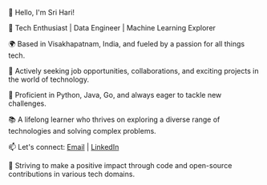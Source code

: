 👋 Hello, I'm Sri Hari!

🚀 Tech Enthusiast | Data Engineer | Machine Learning Explorer

🌍 Based in Visakhapatnam, India, and fueled by a passion for all things tech.

💼 Actively seeking job opportunities, collaborations, and exciting projects in the world of technology.

🔧 Proficient in Python, Java, Go, and always eager to tackle new challenges.

📚 A lifelong learner who thrives on exploring a diverse range of technologies and solving complex problems.

📫 Let's connect: [Email](mailto:sriharisirisipalli0@gmail.com) | [LinkedIn](https://www.linkedin.com/in/sri-hari-sirisipalli-8297a01b1/)

🌱 Striving to make a positive impact through code and open-source contributions in various tech domains.
